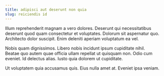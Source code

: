 ```yaml
---
title: adipisci aut deserunt non quia
slug: reiciendis id
---
```


Illum reprehenderit magnam a vero dolores. Deserunt qui necessitatibus deserunt quod quam consectetur et voluptates. Dolorum sit aspernatur quo. Architecto dolor suscipit. Enim deleniti aperiam voluptatum ea vel.

Nobis quam dignissimos. Libero nobis incidunt ipsum cupiditate nihil. Beatae quo autem quae officia ullam repellat ut quisquam non. Odio cum eveniet. Id delectus alias. Iusto quia dolorem ut cupiditate.

Ut voluptatem quia accusamus quis. Eius nulla amet at. Eveniet ipsa veniam.
